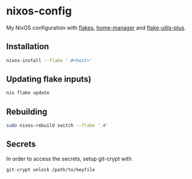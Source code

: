 # nixos-config
My NixOS configuration with [flakes](https://nixos.wiki/wiki/Flakes),
[home-manager](https://github.com/nix-community/home-manager) and
[flake-utils-plus](https://github.com/gytis-ivaskevicius/flake-utils-plus).

## Installation
```bash
nixos-install --flake '.#<host>'
```

## Updating flake inputs)
```bash
nix flake update
```

## Rebuilding
```bash
sudo nixos-rebuild switch --flake '.#'
```

## Secrets
In order to access the secrets, setup git-crypt with
```bash
git-crypt unlock /path/to/keyfile
```